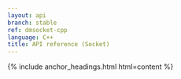 ```yaml
---
layout: api
branch: stable
ref: dmsocket-cpp
language: C++
title: API reference (Socket)
---
```

{% include anchor_headings.html html=content %}